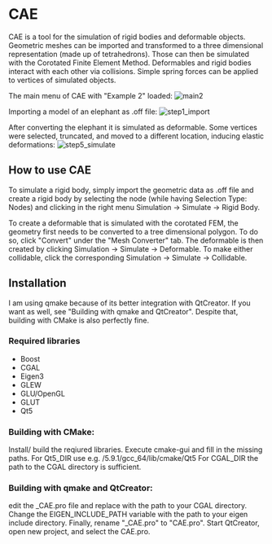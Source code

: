 # CAE

CAE is a tool for the simulation of rigid bodies and deformable objects. Geometric meshes can be imported and transformed to a three dimensional representation (made up of tetrahedrons). Those can then be simulated with the Corotated Finite Element Method. Deformables and rigid bodies interact with each other via collisions. Simple spring forces can be applied to vertices of simulated objects.

The main menu of CAE with "Example 2" loaded:
![main2](https://user-images.githubusercontent.com/34305776/55095678-d63c6e80-50b8-11e9-9b58-bcea7c0c389b.png)

Importing a model of an elephant as .off file:
![step1_import](https://user-images.githubusercontent.com/34305776/55096875-fff69500-50ba-11e9-9cba-a3236449d76c.png)

After converting the elephant it is simulated as deformable. Some vertices were selected, truncated, and moved to a different location, inducing elastic deformations:
![step5_simulate](https://user-images.githubusercontent.com/34305776/55096962-2fa59d00-50bb-11e9-9bf0-5a885e127864.png)

## How to use CAE
To simulate a rigid body, simply import the geometric data as .off file and create a rigid body by selecting the node (while having Selection Type: Nodes) and clicking in the right menu Simulation -> Simulate -> Rigid Body.

To create a deformable that is simulated with the corotated FEM, the geometry first needs to be converted to a tree dimensional polygon. To do so, click "Convert" under the "Mesh Converter" tab. The deformable is then created by clicking Simulation -> Simulate -> Deformable. To make either collidable, click the corresponding Simulation -> Simulate -> Collidable.

## Installation
I am using qmake because of its better integration with QtCreator. If you want as well, see "Building with qmake and QtCreator".
Despite that, building with CMake is also perfectly fine.

### Required libraries
* Boost
* CGAL
* Eigen3
* GLEW
* GLU/OpenGL
* GLUT
* Qt5

### Building with CMake:

Install/ build the reqiured libraries. Execute cmake-gui and fill in the missing paths.
For Qt5_DIR use e.g. <path-to-QT>/5.9.1/gcc_64/lib/cmake/Qt5
For CGAL_DIR the path to the CGAL directory is sufficient.

### Building with qmake and QtCreator:

edit the _CAE.pro file and replace <path-to-cgal> with the path to your CGAL directory.
Change the EIGEN_INCLUDE_PATH variable with the path to your eigen include directory.
Finally, rename "_CAE.pro" to "CAE.pro".
Start QtCreator, open new project, and select the CAE.pro.
